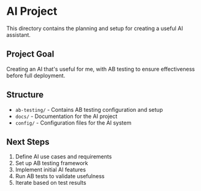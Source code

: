 # AI Project

This directory contains the planning and setup for creating a useful AI assistant.

## Project Goal

Creating an AI that's useful for me, with AB testing to ensure effectiveness before full deployment.

## Structure

- `ab-testing/` - Contains AB testing configuration and setup
- `docs/` - Documentation for the AI project
- `config/` - Configuration files for the AI system

## Next Steps

1. Define AI use cases and requirements
2. Set up AB testing framework
3. Implement initial AI features
4. Run AB tests to validate usefulness
5. Iterate based on test results